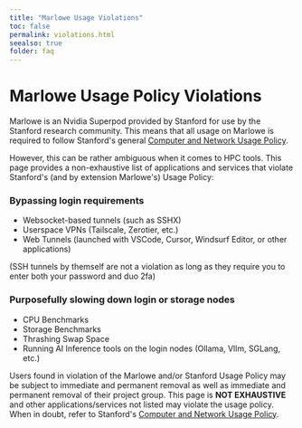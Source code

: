 ```yaml
---
title: "Marlowe Usage Violations"
toc: false
permalink: violations.html
seealso: true
folder: faq
---
```


# Marlowe Usage Policy Violations

Marlowe is an Nvidia Superpod provided by Stanford for use by the Stanford research community. This means that all usage on Marlowe is required to follow Stanford's general [Computer and Network Usage Policy](https://adminguide.stanford.edu/chapters/computing/computer-and-network-usage).

However, this can be rather ambiguous when it comes to HPC tools. This page provides a non-exhaustive list of applications and services that violate Stanford's (and by extension Marlowe's) Usage Policy:

### Bypassing login requirements

- Websocket-based tunnels (such as SSHX)
- Userspace VPNs (Tailscale, Zerotier, etc.)
- Web Tunnels (launched with VSCode, Cursor, Windsurf Editor, or other applications)

(SSH tunnels by themself are not a violation as long as they require you to enter both your password and duo 2fa)

### Purposefully slowing down login or storage nodes

- CPU Benchmarks
- Storage Benchmarks
- Thrashing Swap Space
- Running AI Inference tools on the login nodes (Ollama, Vllm, SGLang, etc.)


Users found in violation of the Marlowe and/or Stanford Usage Policy may be subject to immediate and permanent removal as well as immediate and permanent removal of their project group. This page is **NOT EXHAUSTIVE** and other applications/services not listed may violate the usage policy. When in doubt, refer to Stanford's [Computer and Network Usage Policy](https://adminguide.stanford.edu/chapters/computing/computer-and-network-usage).